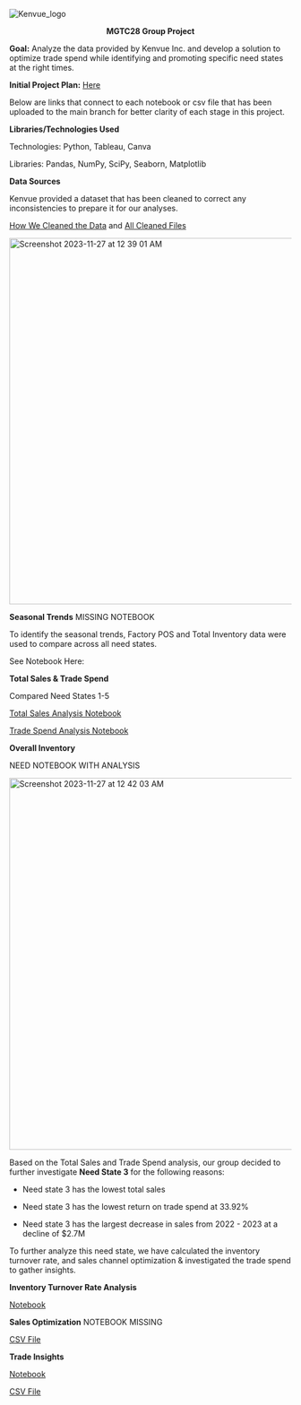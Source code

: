 ![Kenvue_logo](https://github.com/tchungg/MGTC28_Group_Project/assets/145488074/2b79478a-0a87-406b-8061-8c56ff78093e)


<p align="center"><b>MGTC28 Group Project</b></p>

**Goal:** Analyze the data provided by Kenvue Inc. and develop a solution to optimize trade spend while identifying and promoting specific need states at the right times.

**Initial Project Plan:** [Here](https://github.com/tchungg/MGTC28_Group_Project/blob/main/Initial%20Project%20Plan)

Below are links that connect to each notebook or csv file that has been uploaded to the main branch for better clarity of each stage in this project.


**Libraries/Technologies Used**

Technologies: Python, Tableau, Canva 

Libraries: Pandas, NumPy, SciPy, Seaborn, Matplotlib


**Data Sources** 

Kenvue provided a dataset that has been cleaned to correct any inconsistencies to prepare it for our analyses. 

[How We Cleaned the Data](https://github.com/tchungg/MGTC28_Group_Project/tree/main/Cleaning%20Data%20Set%20Notebooks) and [All Cleaned Files](https://github.com/tchungg/MGTC28_Group_Project/tree/main/Cleaned%20Data%20Sets)


          
<img width="654" alt="Screenshot 2023-11-27 at 12 39 01 AM" src="https://github.com/tchungg/MGTC28_Group_Project/assets/145488074/ca3840cf-d56b-4ac3-931f-9f005c41678b">


**Seasonal Trends**
MISSING NOTEBOOK

To identify the seasonal trends, Factory POS and Total Inventory data were used to compare across all need states. 


See Notebook Here: 


**Total Sales & Trade Spend**

Compared Need States 1-5

[Total Sales Analysis Notebook](https://github.com/tchungg/MGTC28_Group_Project/tree/main/Total%20Sales_Need%20State_Line%20Graphs) 


[Trade Spend Analysis Notebook](https://github.com/tchungg/MGTC28_Group_Project/blob/main/Trade%20Spend%20%26%20Need%20State%20Seasonality%20(1).ipynb)


**Overall Inventory**

NEED NOTEBOOK WITH ANALYSIS

                           
<img width="664" alt="Screenshot 2023-11-27 at 12 42 03 AM" src="https://github.com/tchungg/MGTC28_Group_Project/assets/145488074/5693e6ac-2e28-4676-ad38-4e51ba925a0c">


Based on the Total Sales and Trade Spend analysis, our group decided to further investigate **Need State 3** for the following reasons:

- Need state 3 has the lowest total sales

- Need state 3 has the lowest return on trade spend at 33.92%

- Need state 3 has the largest decrease in sales from 2022 - 2023 at a decline of $2.7M


To further analyze this need state, we have calculated the inventory turnover rate, and sales channel optimization & investigated the trade spend to gather insights. 


**Inventory Turnover Rate Analysis**

[Notebook](https://github.com/tchungg/MGTC28_Group_Project/blob/ab32ca621cf07ed842d99a848318216fa6d185b1/Inventory%20Turnover%20Rate%20Analysis.ipynb)


**Sales Optimization**
NOTEBOOK MISSING

[CSV File](https://github.com/tchungg/MGTC28_Group_Project/blob/main/Need%20State%203_Sales%20Optimization.csv)

**Trade Insights**


[Notebook](https://github.com/tchungg/MGTC28_Group_Project/blob/main/Need%20State%203_Trade%20Insights_Notebook.ipynb)


[CSV File](https://github.com/tchungg/MGTC28_Group_Project/blob/main/Need%20State%203_Trade%20Insights.csv)



